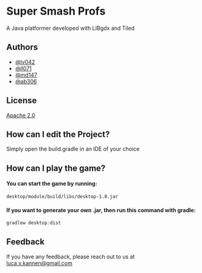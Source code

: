 
# Super Smash Profs

A Java platformer developed with LIBgdx and Tiled



## Authors

- [@lv042](https://github.com/lv042)
- [@ll071](https://gitlab.mi.hdm-stuttgart.de/ll071)
- [@md147](https://gitlab.mi.hdm-stuttgart.de/md147)
- [@ab306](https://gitlab.mi.hdm-stuttgart.de/ab306)

## License

[Apache 2.0](https://choosealicense.com/licenses/apache-2.0/)




## How can I edit the Project?

Simply open the build.gradle in an IDE of your choice

## How can I play the game?

#### You can start the game by running: 

```path
desktop/module/build/libs/desktop-1.0.jar
```

#### If you want to generate your own .jar, then run this command with gradle:

```gradle
gradlew desktop:dist
```
## Feedback

If you have any feedback, please reach out to us at luca.v.kannen@gmail.com

